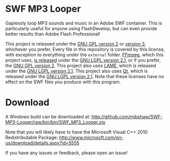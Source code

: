 SWF MP3 Looper
==============

Gaplessly loop MP3 sounds and music in an Adobe SWF container. This is particularly useful for anyone using FlashDevelop, but can even provide better results than Adobe Flash Professional!

This project is released under the [GNU GPL version 2](http://www.gnu.org/licenses/gpl-2.0.html) or [version 3](http://www.gnu.org/licenses/gpl-3.0.html), whichever you prefer. Every file in this repository is covered by this license, with exception to everything under the `external` folder. [FFmpeg](http://ffmpeg.org/), which this project uses, [is released](http://ffmpeg.org/legal.html) under the [GNU LGPL version 2.1](http://www.gnu.org/licenses/lgpl-2.1.html), or if you prefer, the [GNU GPL version 2](http://www.gnu.org/licenses/gpl-2.0.html). This project also uses [LAME](http://lame.sourceforge.net/), which is released under the [GNU LGPL version 2.1](http://www.gnu.org/licenses/lgpl-2.1.html). This project also uses [Qt](http://qt-project.org/), which is released under the [GNU LGPL version 2.1](http://www.gnu.org/licenses/lgpl-2.1.html). Note that these licenses have no effect on the SWF files you produce with this program.

Download
==============
A Windows build can be downloaded at: http://github.com/mjbshaw/SWF-MP3-Looper/raw/bin/bin/SWF_MP3_Looper.zip

Note that you will likely have to have the Microsoft Visual C++ 2010 Redistributable Package: http://www.microsoft.com/en-us/download/details.aspx?id=5555

If you have any issues or feedback, please open an issue!
